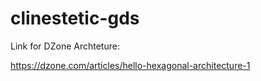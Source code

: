 # clinestetic-gds

Link for DZone Archteture:

https://dzone.com/articles/hello-hexagonal-architecture-1

